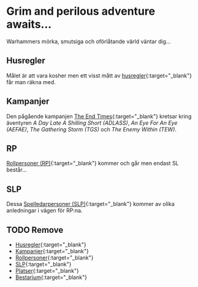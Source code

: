 # Grim and perilous adventure awaits...
Warhammers mörka, smutsiga och oförlåtande värld väntar dig...

## Husregler
Målet är att vara kosher men ett visst mått av [husregler](http://homebrewery.naturalcrit.com/edit/H1g2O-y7ZG){:target="_blank"}
får man räkna med.

## Kampanjer
Den pågående kampanjen [The End Times](campaigns/the-end-times/the-end-times.md){:target="_blank"} 
kretsar kring äventyren *A Day Late A Shilling Short (ADLASS)*, *An Eye For An Eye (AEFAE)*,
*The Gathering Storm (TGS)* och *The Enemy Within (TEW)*.

## RP
[Rollpersoner (RP)](characters/pc-index.md){:target="_blank"} kommer och går men endast SL består...

## SLP
Dessa [Spelledarpersoner (SLP)](characters/npc-index.md){:target="_blank"} kommer av olika
anledningar i vägen för RP:na.




## TODO Remove

* [Husregler](rules/rules-index.md){:target="_blank"}
* [Kampanjer](campaigns/campaing-index.md){:target="_blank"}
* [Rollpersoner](characters/pc-index.md){:target="_blank"}
* [SLP](characters/npc-index.md){:target="_blank"}
* [Platser](places/places-index.md){:target="_blank"}
* [Bestarium](beasts/beast-index.md){:target="_blank"}